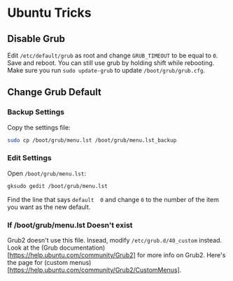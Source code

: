 # Ubuntu Tricks

## Disable Grub

Edit ```/etc/default/grub``` as root and change ```GRUB_TIMEOUT``` to be equal to ```0```. Save and reboot.
You can still use grub by holding shift while rebooting. Make sure you run ```sudo update-grub``` to update ```/boot/grub/grub.cfg```.

## Change Grub Default

### Backup Settings
Copy the settings file:
```bash
sudo cp /boot/grub/menu.lst /boot/grub/menu.lst_backup
```

### Edit Settings
Open ```/boot/grub/menu.lst```:
```bash
gksudo gedit /boot/grub/menu.lst
```
Find the line that says ```default  0``` and change ```0``` to the number of the item you want as the new default.

### If /boot/grub/menu.lst Doesn't exist
Grub2 doesn't use this file. Insead, modify ```/etc/grub.d/40_custom``` instead.
Look at the (Grub documentation)[https://help.ubuntu.com/community/Grub2] for more info on Grub2. Here's the page for (custom menus)[https://help.ubuntu.com/community/Grub2/CustomMenus].
